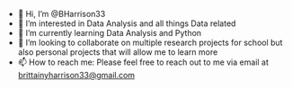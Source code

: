 - 👋 Hi, I’m @BHarrison33
- 👀 I’m interested in Data Analysis and all things Data related
- 🌱 I’m currently learning Data Analysis and Python 
- 💞️ I’m looking to collaborate on multiple research projects for school but also personal projects that will allow me to learn more
- 📫 How to reach me: Please feel free to reach out to me via email at brittainyharrison33@gmail.com

<!---
BHarrison33/BHarrison33 is a ✨ special ✨ repository because its `README.md` (this file) appears on your GitHub profile.
You can click the Preview link to take a look at your changes.
--->

